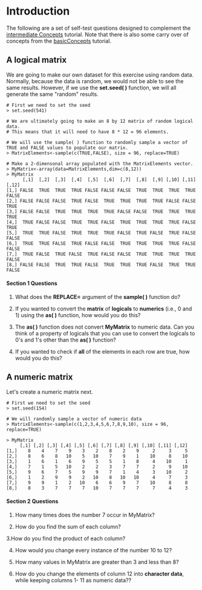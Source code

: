 # Introduction

The following are a set of self-test questions designed to complement the [intermediate Concepts](https://github.com/aazaff/startLearn.R/blob/master/intermediateConcepts.md) tutorial. Note that there is also some carry over of concepts from the [basicConcepts](https://github.com/aazaff/startLearn.R/blob/master/beginnerConcepts.md) tutorial.

## A logical matrix

We are going to make our own dataset for this exercise using random data. Normally, because the data is random, we would not be able to see the same results. However, if we use the **set.seed( )** function, we will all generate the same "random" results.

````
# First we need to set the seed
> set.seed(541)

# We are ultimately going to make an 8 by 12 matrix of random logical data. 
# This means that it will need to have 8 * 12 = 96 elements.

# We will use the sample( ) function to randomly sample a vector of TRUE and FALSE values to populate our matrix.
> MatrixElements<-sample(c(TRUE,FALSE), size = 96, replace=TRUE)

# Make a 2-dimensonal array populated with the MatrixElements vector.
> MyMatrix<-array(data=MatrixElements,dim=c(8,12))
> MyMatrix
      [,1]  [,2]  [,3]  [,4]  [,5]  [,6]  [,7]  [,8]  [,9] [,10] [,11] [,12]
[1,] FALSE  TRUE  TRUE  TRUE FALSE FALSE FALSE  TRUE  TRUE  TRUE  TRUE FALSE
[2,] FALSE FALSE FALSE  TRUE FALSE  TRUE  TRUE  TRUE  TRUE FALSE FALSE  TRUE
[3,] FALSE FALSE  TRUE  TRUE  TRUE  TRUE FALSE FALSE  TRUE  TRUE  TRUE  TRUE
[4,]  TRUE FALSE FALSE  TRUE  TRUE FALSE  TRUE  TRUE  TRUE  TRUE FALSE  TRUE
[5,]  TRUE  TRUE FALSE  TRUE  TRUE  TRUE FALSE  TRUE FALSE  TRUE FALSE FALSE
[6,]  TRUE  TRUE FALSE  TRUE FALSE FALSE  TRUE  TRUE  TRUE  TRUE FALSE FALSE
[7,]  TRUE FALSE  TRUE FALSE  TRUE FALSE FALSE  TRUE  TRUE  TRUE  TRUE FALSE
[8,] FALSE FALSE  TRUE  TRUE FALSE  TRUE  TRUE  TRUE FALSE  TRUE  TRUE FALSE
````

#### Section 1 Questions
1. What does the **REPLACE=** argument of the **sample( )** function do?

2. If you wanted to convert the **matrix** of **logicals** to **numerics** (i.e., 0 and 1) using the **as( )** function, how would you do this?

3. The **as( )** function does not convert **MyMatrix** to numeric data. Can you think of a property of logicals that you can use to convert the logicals to 0's and 1's other than the **as( )** function?

4. If you wanted to check if **all** of the elements in each row are true, how would you do this?

## A numeric matrix

Let's create a numeric matrix next.

````
# First we need to set the seed
> set.seed(154)

# We will randomly sample a vector of numeric data
> MatrixElements<-sample(c(1,2,3,4,5,6,7,8,9,10), size = 96, replace=TRUE)

> MyMatrix
     [,1] [,2] [,3] [,4] [,5] [,6] [,7] [,8] [,9] [,10] [,11] [,12]
[1,]    8    4    7    9    3    2    8    2    9     2     3     5
[2,]    8    6    8   10    5   10    7    9    1    10     8    10
[3,]    1    6    1    6    9    5    5    1    8     4    10     1
[4,]    7    1    5   10    2    2    3    7    7     2     9    10
[5,]    9    6    7    5    9    9    7    1    4     3    10     2
[6,]    1    2    9    9    2   10    8   10   10     4     7     3
[7,]    9    9    1    2   10    6    6    9    7    10     8     8
[8,]    8    3    7    7    7   10    7    7    7     7     4     3
````

#### Section 2 Questions
1. How many times does the number 7 occur in MyMatrix?

2. How do you find the sum of each column?

3.How do you find the product of each column?

4. How would you change every instance of the number 10 to 12?

5. How many values in MyMatrix are greater than 3 and less than 8?

6. How do you change the elements of column 12 into **character data**, while keeping columns 1- 11 as numeric data??
